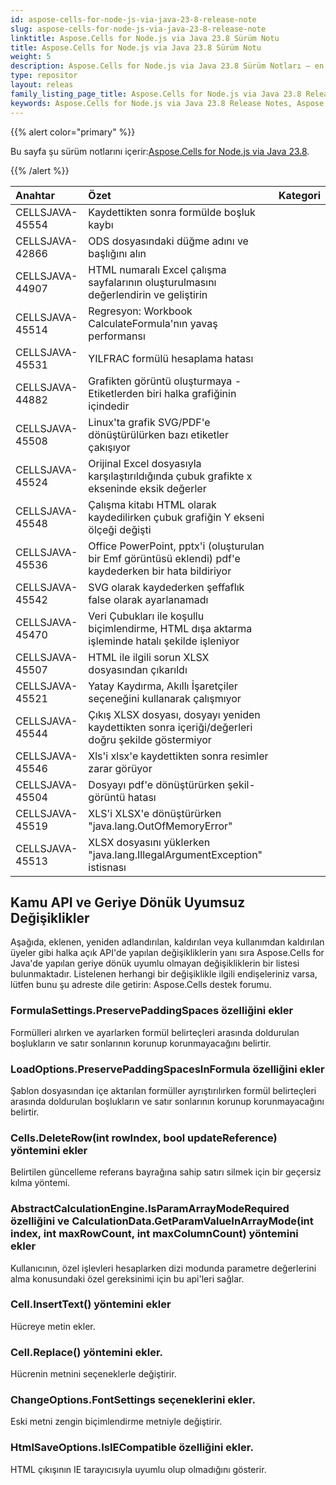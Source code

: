 ```yaml
---
id: aspose-cells-for-node-js-via-java-23-8-release-note
slug: aspose-cells-for-node-js-via-java-23-8-release-note
linktitle: Aspose.Cells for Node.js via Java 23.8 Sürüm Notu
title: Aspose.Cells for Node.js via Java 23.8 Sürüm Notu
weight: 5
description: Aspose.Cells for Node.js via Java 23.8 Sürüm Notları – en son geliştirmeler, yeni özellikler ve düzeltmeler
type: repositor
layout: releas
family_listing_page_title: Aspose.Cells for Node.js via Java 23.8 Release Note
keywords: Aspose.Cells for Node.js via Java 23.8 Release Notes, Aspose.Cells for Node.js via Java 23.8 updates and fixe
---
```

{{% alert color="primary" %}}

 Bu sayfa şu sürüm notlarını içerir:[Aspose.Cells for Node.js via Java 23.8](https://releases.aspose.com/cells/nodejs/new-releases/aspose.cells-for-node.js-via-java-23.8/).

{{% /alert %}}

|**Anahtar**|**Özet**|**Kategori**|
| :- | :- | :- |
|CELLSJAVA-45554|Kaydettikten sonra formülde boşluk kaybı|
|CELLSJAVA-42866|ODS dosyasındaki düğme adını ve başlığını alın|
|CELLSJAVA-44907|HTML numaralı Excel çalışma sayfalarının oluşturulmasını değerlendirin ve geliştirin|
|CELLSJAVA-45514|Regresyon: Workbook CalculateFormula'nın yavaş performansı|
|CELLSJAVA-45531|YILFRAC formülü hesaplama hatası|
|CELLSJAVA-44882|Grafikten görüntü oluşturmaya - Etiketlerden biri halka grafiğinin içindedir|
|CELLSJAVA-45508|Linux'ta grafik SVG/PDF'e dönüştürülürken bazı etiketler çakışıyor|
|CELLSJAVA-45524| Orijinal Excel dosyasıyla karşılaştırıldığında çubuk grafikte x ekseninde eksik değerler|
|CELLSJAVA-45548|Çalışma kitabı HTML olarak kaydedilirken çubuk grafiğin Y ekseni ölçeği değişti|
|CELLSJAVA-45536|Office PowerPoint, pptx'i (oluşturulan bir Emf görüntüsü eklendi) pdf'e kaydederken bir hata bildiriyor|
|CELLSJAVA-45542|SVG olarak kaydederken şeffaflık false olarak ayarlanamadı|
|CELLSJAVA-45470|Veri Çubukları ile koşullu biçimlendirme, HTML dışa aktarma işleminde hatalı şekilde işleniyor|
|CELLSJAVA-45507|HTML ile ilgili sorun XLSX dosyasından çıkarıldı|
|CELLSJAVA-45521|Yatay Kaydırma, Akıllı İşaretçiler seçeneğini kullanarak çalışmıyor|
|CELLSJAVA-45544|Çıkış XLSX dosyası, dosyayı yeniden kaydettikten sonra içeriği/değerleri doğru şekilde göstermiyor|
|CELLSJAVA-45546|Xls'i xlsx'e kaydettikten sonra resimler zarar görüyor|
|CELLSJAVA-45504|Dosyayı pdf'e dönüştürürken şekil-görüntü hatası|
|CELLSJAVA-45519|XLS'i XLSX'e dönüştürürken "java.lang.OutOfMemoryError"|
|CELLSJAVA-45513|XLSX dosyasını yüklerken "java.lang.IllegalArgumentException" istisnası|

##  **Kamu API ve Geriye Dönük Uyumsuz Değişiklikler**

Aşağıda, eklenen, yeniden adlandırılan, kaldırılan veya kullanımdan kaldırılan üyeler gibi halka açık API'de yapılan değişikliklerin yanı sıra Aspose.Cells for Java'de yapılan geriye dönük uyumlu olmayan değişikliklerin bir listesi bulunmaktadır. Listelenen herhangi bir değişiklikle ilgili endişeleriniz varsa, lütfen bunu şu adreste dile getirin: Aspose.Cells destek forumu.

###  **FormulaSettings.PreservePaddingSpaces özelliğini ekler**

 Formülleri alırken ve ayarlarken formül belirteçleri arasında doldurulan boşlukların ve satır sonlarının korunup korunmayacağını belirtir.

###  **LoadOptions.PreservePaddingSpacesInFormula özelliğini ekler**

Şablon dosyasından içe aktarılan formüller ayrıştırılırken formül belirteçleri arasında doldurulan boşlukların ve satır sonlarının korunup korunmayacağını belirtir.

###  **Cells.DeleteRow(int rowIndex, bool updateReference) yöntemini ekler**

Belirtilen güncelleme referans bayrağına sahip satırı silmek için bir geçersiz kılma yöntemi.

###  **AbstractCalculationEngine.IsParamArrayModeRequired özelliğini ve CalculationData.GetParamValueInArrayMode(int index, int maxRowCount, int maxColumnCount) yöntemini ekler**

Kullanıcının, özel işlevleri hesaplarken dizi modunda parametre değerlerini alma konusundaki özel gereksinimi için bu api'leri sağlar.

###  **Cell.InsertText() yöntemini ekler**

Hücreye metin ekler.

###  **Cell.Replace() yöntemini ekler.**

Hücrenin metnini seçeneklerle değiştirir.

###  **ChangeOptions.FontSettings seçeneklerini ekler.**

Eski metni zengin biçimlendirme metniyle değiştirir.

###  **HtmlSaveOptions.IsIECompatible özelliğini ekler.**

HTML çıkışının IE tarayıcısıyla uyumlu olup olmadığını gösterir.
